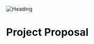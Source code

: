 ![Heading](https://user-images.githubusercontent.com/113676687/232465639-12887662-1866-4cdd-a3f8-7221966806a6.jpg)
#          Project Proposal

